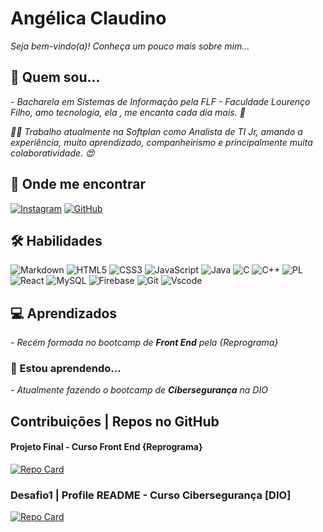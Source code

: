 
# Angélica Claudino

*Seja bem-vindo(a)! Conheça um pouco mais sobre mim...* 


## 🚀 Quem sou...
*- Bacharela em Sistemas de Informação pela FLF - Faculdade Lourenço Filho, amo tecnologia, ela , me encanta cada dia mais. 💖*

*👩‍💻 Trabalho atualmente na Softplan como Analista de TI Jr, amando a experiência, muito aprendizado, companheirismo e principalmente muita colaboratividade. 😍*


## 🔗 Onde me encontrar

[![Instagram](https://img.shields.io/badge/-Instagram-%23E4405F?style=for-the-badge&logo=instagram&logoColor=white)](https://www.instagram.com/angelicapclaudino/) 
[![GitHub](https://img.shields.io/badge/GitHub-100000?style=for-the-badge&logo=github&logoColor=white)](https://github.com/angelicaclaudino)

## 🛠 Habilidades
![Markdown](https://img.shields.io/badge/Markdown-000?style=for-the-badge&logo=markdown)
![HTML5](https://img.shields.io/badge/HTML5-E34F26?style=for-the-badge&logo=html5&logoColor=white)
![CSS3](https://img.shields.io/badge/CSS3-1572B6?style=for-the-badge&logo=css3&logoColor=white)
![JavaScript](https://img.shields.io/badge/JavaScript-F7DF1E?style=for-the-badge&logo=javascript&logoColor=black)
![Java](https://img.shields.io/badge/java-%23ED8B00.svg?style=for-the-badge&logo=openjdk&logoColor=white)
![C](https://img.shields.io/badge/C-00599C?style=for-the-badge&logo=c&logoColor=white)
![C++](https://img.shields.io/badge/C%2B%2B-00599C?style=for-the-badge&logo=c%2B%2B&logoColor=white)
![PL](https://img.shields.io/badge/PL%2FSQL-FFFFFF?style=for-the-badge&logo=oracle&logoColor=FF0000&labelColor=FFFFFF&color=FF0000)
	![React](https://img.shields.io/badge/React-20232A?style=for-the-badge&logo=react&logoColor=61DAFB)
    ![MySQL](https://img.shields.io/badge/MySQL-00000F?style=for-the-badge&logo=mysql&logoColor=white)
    ![Firebase](https://img.shields.io/badge/MySQL-000?style=for-the-badge&logo=firebase&logoColor=ffca28)
    ![Git](https://img.shields.io/badge/GIT-E44C30?style=for-the-badge&logo=git&logoColor=white)
    ![Vscode](https://img.shields.io/badge/Vscode-007ACC?style=for-the-badge&logo=visual-studio-code&logoColor=white)

## 💻 Aprendizados

*- Recém formada no bootcamp de **Front End** pela {Reprograma}*

### 🧠 Estou aprendendo...
*- Atualmente fazendo o bootcamp de **Cibersegurança** na DIO*

## Contribuições | Repos no GitHub

####  Projeto Final - Curso Front End {Reprograma}
[![Repo Card](https://github-readme-stats.vercel.app/api/pin/?username=angelicaclaudino&repo=projeto-coracao-solidario&bg_color=000&border_color=30A3DC&show_icons=true&icon_color=30A3DC&title_color=E94D5F&text_color=FFF)](https://github.com/angelicaclaudino/projeto-coracao-solidario)

### Desafio1 | Profile README - Curso Cibersegurança [DIO] 

[![Repo Card](https://github-readme-stats.vercel.app/api/pin/?username=angelicaclaudino&repo=dio-lab-open-source&bg_color=000&border_color=30A3DC&show_icons=true&icon_color=30A3DC&title_color=E94D5F&text_color=FFF)](https://github.com/angelicaclaudino/dio-lab-open-source)